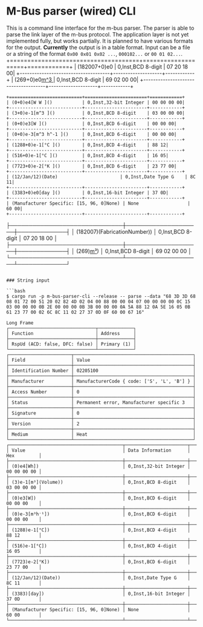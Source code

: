 # M-Bus parser (wired) CLI
This is a command line interface for the m-bus parser. The parser is able to parse the link layer of the m-bus protocol. The application layer is not yet implemented fully, but works partially. It is planned to have various formats for the output. **Currently** the output is in a table format. Input can be a file or a string of the format `0x00 0x01 0x02 ...`, `000102...` or `00 01 02...`.
+=====================================+====================+============+
| (182007+0)e0[](FabricationNumber, ) | 0,Inst,BCD 8-digit | 07 20 18 00|
+-------------------------------------+--------------------+------------+
| (269+0)e0[m^3 ]()                   | 0,Inst,BCD 8-digit | 69 02 00 00|
+-------------------------------------+--------------------+------------+
```
+===========================+=======================+============+
| (0+0)e4[W W ]()           | 0,Inst,32-bit Integer | 00 00 00 00|
+---------------------------+-----------------------+------------+
| (3+0)e-1[m^3 ]()          | 0,Inst,BCD 8-digit    | 03 00 00 00|
+---------------------------+-----------------------+------------+
| (0+0)e3[W ]()             | 0,Inst,BCD 6-digit    | 00 00 00|
+---------------------------+-----------------------+------------+
| (0+0)e-3[m^3 h^-1 ]()     | 0,Inst,BCD 6-digit    | 00 00 00|
+---------------------------+-----------------------+------------+
| (1288+0)e-1[°C ]()        | 0,Inst,BCD 4-digit    | 88 12|
+---------------------------+-----------------------+------------+
| (516+0)e-1[°C ]()         | 0,Inst,BCD 4-digit    | 16 05|
+---------------------------+-----------------------+------------+
| (7723+0)e-2[°K ]()        | 0,Inst,BCD 6-digit    | 23 77 00|
+---------------------------+-----------------------+------------+
| (12/Jan/12)(Date)                       | 0,Inst,Date Type G    | 8C 11|
+---------------------------+-----------------------+------------+
| (3383+0)e0[day ]()        | 0,Inst,16-bit Integer | 37 0D|
+---------------------------+-----------------------+------------+
| (Manufacturer Specific: [15, 96, 0]None) | None                  | 60 00|
+---------------------------+-----------------------+------------+
```
├──────────────────────────────┼────────────────────┼─────────────┤
│ (182007)(FabricationNumber)) │ 0,Inst,BCD 8-digit │ 07 20 18 00 │
├──────────────────────────────┼────────────────────┼─────────────┤
│ (269)[m³](Volume))           │ 0,Inst,BCD 8-digit │ 69 02 00 00 │
└──────────────────────────────┴────────────────────┴─────────────┘
```

### String input

```bash
$ cargo run -p m-bus-parser-cli --release -- parse --data "68 3D 3D 68 08 01 72 00 51 20 02 82 4D 02 04 00 88 00 00 04 07 00 00 00 00 0C 15 03 00 00 00 0B 2E 00 00 00 0B 3B 00 00 00 0A 5A 88 12 0A 5E 16 05 0B 61 23 77 00 02 6C 8C 11 02 27 37 0D 0F 60 00 67 16"

Long Frame
┌────────────────────────────────┬─────────────┐
│ Function                       │ Address     │
├────────────────────────────────┼─────────────┤
│ RspUd (ACD: false, DFC: false) │ Primary (1) │
└────────────────────────────────┴─────────────┘
┌───────────────────────┬────────────────────────────────────────────┐
│ Field                 │ Value                                      │
├───────────────────────┼────────────────────────────────────────────┤
│ Identification Number │ 02205100                                   │
├───────────────────────┼────────────────────────────────────────────┤
│ Manufacturer          │ ManufacturerCode { code: ['S', 'L', 'B'] } │
├───────────────────────┼────────────────────────────────────────────┤
│ Access Number         │ 0                                          │
├───────────────────────┼────────────────────────────────────────────┤
│ Status                │ Permanent error, Manufacturer specific 3   │
├───────────────────────┼────────────────────────────────────────────┤
│ Signature             │ 0                                          │
├───────────────────────┼────────────────────────────────────────────┤
│ Version               │ 2                                          │
├───────────────────────┼────────────────────────────────────────────┤
│ Medium                │ Heat                                       │
└───────────────────────┴────────────────────────────────────────────┘
┌──────────────────────────────────────────┬───────────────────────┬─────────────┐
│ Value                                    │ Data Information      │ Hex         │
├──────────────────────────────────────────┼───────────────────────┼─────────────┤
│ (0)e4[Wh])                               │ 0,Inst,32-bit Integer │ 00 00 00 00 │
├──────────────────────────────────────────┼───────────────────────┼─────────────┤
│ (3)e-1[m³](Volume))                      │ 0,Inst,BCD 8-digit    │ 03 00 00 00 │
├──────────────────────────────────────────┼───────────────────────┼─────────────┤
│ (0)e3[W])                                │ 0,Inst,BCD 6-digit    │ 00 00 00    │
├──────────────────────────────────────────┼───────────────────────┼─────────────┤
│ (0)e-3[m³h⁻¹])                           │ 0,Inst,BCD 6-digit    │ 00 00 00    │
├──────────────────────────────────────────┼───────────────────────┼─────────────┤
│ (1288)e-1[°C])                           │ 0,Inst,BCD 4-digit    │ 88 12       │
├──────────────────────────────────────────┼───────────────────────┼─────────────┤
│ (516)e-1[°C])                            │ 0,Inst,BCD 4-digit    │ 16 05       │
├──────────────────────────────────────────┼───────────────────────┼─────────────┤
│ (7723)e-2[°K])                           │ 0,Inst,BCD 6-digit    │ 23 77 00    │
├──────────────────────────────────────────┼───────────────────────┼─────────────┤
│ (12/Jan/12)(Date))                       │ 0,Inst,Date Type G    │ 8C 11       │
├──────────────────────────────────────────┼───────────────────────┼─────────────┤
│ (3383)[day])                             │ 0,Inst,16-bit Integer │ 37 0D       │
├──────────────────────────────────────────┼───────────────────────┼─────────────┤
│ (Manufacturer Specific: [15, 96, 0]None) │ None                  │ 60 00       │
└──────────────────────────────────────────┴───────────────────────┴─────────────┘
```
